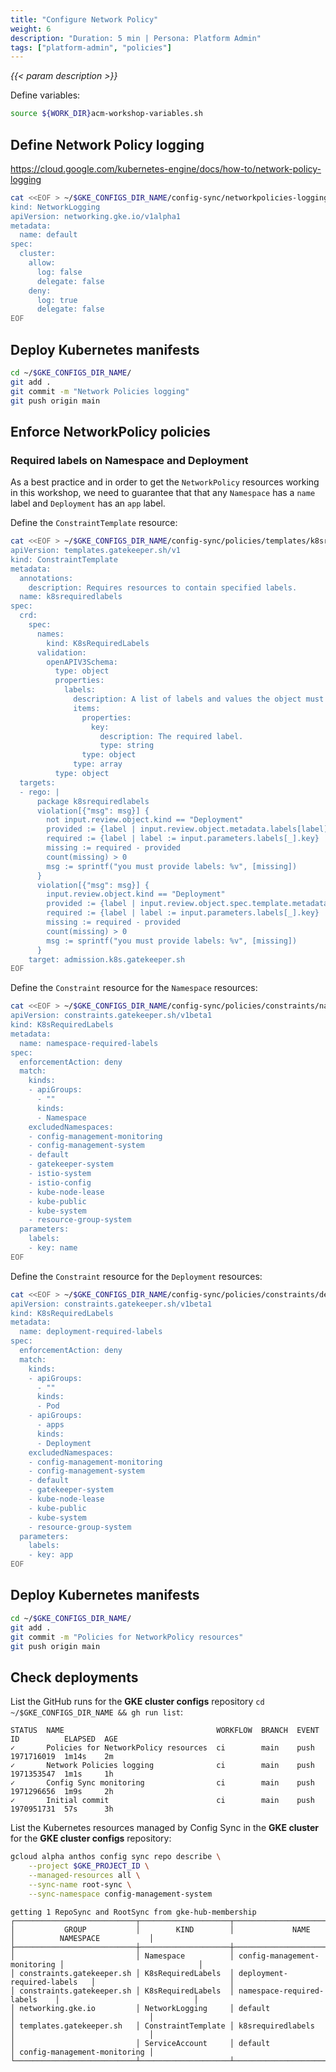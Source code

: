 ```yaml
---
title: "Configure Network Policy"
weight: 6
description: "Duration: 5 min | Persona: Platform Admin"
tags: ["platform-admin", "policies"]
---
```

_{{< param description >}}_

Define variables:
```Bash
source ${WORK_DIR}acm-workshop-variables.sh
```

## Define Network Policy logging

https://cloud.google.com/kubernetes-engine/docs/how-to/network-policy-logging

```Bash
cat <<EOF > ~/$GKE_CONFIGS_DIR_NAME/config-sync/networkpolicies-logging.yaml
kind: NetworkLogging
apiVersion: networking.gke.io/v1alpha1
metadata:
  name: default
spec:
  cluster:
    allow:
      log: false
      delegate: false
    deny:
      log: true
      delegate: false
EOF
```

## Deploy Kubernetes manifests

```Bash
cd ~/$GKE_CONFIGS_DIR_NAME/
git add .
git commit -m "Network Policies logging"
git push origin main
```

## Enforce NetworkPolicy policies

### Required labels on Namespace and Deployment

As a best practice and in order to get the `NetworkPolicy` resources working in this workshop, we need to guarantee that that any `Namespace` has a `name` label and `Deployment` has an `app` label.

Define the `ConstraintTemplate` resource:
```Bash
cat <<EOF > ~/$GKE_CONFIGS_DIR_NAME/config-sync/policies/templates/k8srequiredlabels.yaml
apiVersion: templates.gatekeeper.sh/v1
kind: ConstraintTemplate
metadata:
  annotations:
    description: Requires resources to contain specified labels.
  name: k8srequiredlabels
spec:
  crd:
    spec:
      names:
        kind: K8sRequiredLabels
      validation:
        openAPIV3Schema:
          type: object
          properties:
            labels:
              description: A list of labels and values the object must specify.
              items:
                properties:
                  key:
                    description: The required label.
                    type: string
                type: object
              type: array
          type: object
  targets:
  - rego: |
      package k8srequiredlabels
      violation[{"msg": msg}] {
        not input.review.object.kind == "Deployment"
        provided := {label | input.review.object.metadata.labels[label]}
        required := {label | label := input.parameters.labels[_].key}
        missing := required - provided
        count(missing) > 0
        msg := sprintf("you must provide labels: %v", [missing])
      }
      violation[{"msg": msg}] {
        input.review.object.kind == "Deployment"
        provided := {label | input.review.object.spec.template.metadata.labels[label]}
        required := {label | label := input.parameters.labels[_].key}
        missing := required - provided
        count(missing) > 0
        msg := sprintf("you must provide labels: %v", [missing])
      }
    target: admission.k8s.gatekeeper.sh
EOF
```

Define the `Constraint` resource for the `Namespace` resources:
```Bash
cat <<EOF > ~/$GKE_CONFIGS_DIR_NAME/config-sync/policies/constraints/namespace-required-labels.yaml
apiVersion: constraints.gatekeeper.sh/v1beta1
kind: K8sRequiredLabels
metadata:
  name: namespace-required-labels
spec:
  enforcementAction: deny
  match:
    kinds:
    - apiGroups:
      - ""
      kinds:
      - Namespace
    excludedNamespaces:
    - config-management-monitoring
    - config-management-system
    - default
    - gatekeeper-system
    - istio-system
    - istio-config
    - kube-node-lease
    - kube-public
    - kube-system
    - resource-group-system
  parameters:
    labels:
    - key: name
EOF
```

Define the `Constraint` resource for the `Deployment` resources:
```Bash
cat <<EOF > ~/$GKE_CONFIGS_DIR_NAME/config-sync/policies/constraints/deployment-required-labels.yaml
apiVersion: constraints.gatekeeper.sh/v1beta1
kind: K8sRequiredLabels
metadata:
  name: deployment-required-labels
spec:
  enforcementAction: deny
  match:
    kinds:
    - apiGroups:
      - ""
      kinds:
      - Pod
    - apiGroups:
      - apps
      kinds:
      - Deployment
    excludedNamespaces:
    - config-management-monitoring
    - config-management-system
    - default
    - gatekeeper-system
    - kube-node-lease
    - kube-public
    - kube-system
    - resource-group-system
  parameters:
    labels:
    - key: app
EOF
```

## Deploy Kubernetes manifests

```Bash
cd ~/$GKE_CONFIGS_DIR_NAME/
git add .
git commit -m "Policies for NetworkPolicy resources"
git push origin main
```

## Check deployments

List the GitHub runs for the **GKE cluster configs** repository `cd ~/$GKE_CONFIGS_DIR_NAME && gh run list`:
```Plaintext
STATUS  NAME                                  WORKFLOW  BRANCH  EVENT  ID          ELAPSED  AGE
✓       Policies for NetworkPolicy resources  ci        main    push   1971716019  1m14s    2m
✓       Network Policies logging              ci        main    push   1971353547  1m1s     1h
✓       Config Sync monitoring                ci        main    push   1971296656  1m9s     2h
✓       Initial commit                        ci        main    push   1970951731  57s      3h
```

List the Kubernetes resources managed by Config Sync in the **GKE cluster** for the **GKE cluster configs** repository:
```Bash
gcloud alpha anthos config sync repo describe \
    --project $GKE_PROJECT_ID \
    --managed-resources all \
    --sync-name root-sync \
    --sync-namespace config-management-system
```
```Plaintext
getting 1 RepoSync and RootSync from gke-hub-membership
┌───────────────────────────┬────────────────────┬──────────────────────────────┬──────────────────────────────┐
│           GROUP           │        KIND        │             NAME             │          NAMESPACE           │
├───────────────────────────┼────────────────────┼──────────────────────────────┼──────────────────────────────┤
│                           │ Namespace          │ config-management-monitoring │                              │
│ constraints.gatekeeper.sh │ K8sRequiredLabels  │ deployment-required-labels   │                              │
│ constraints.gatekeeper.sh │ K8sRequiredLabels  │ namespace-required-labels    │                              │
│ networking.gke.io         │ NetworkLogging     │ default                      │                              │
│ templates.gatekeeper.sh   │ ConstraintTemplate │ k8srequiredlabels            │                              │
│                           │ ServiceAccount     │ default                      │ config-management-monitoring │
└───────────────────────────┴────────────────────┴──────────────────────────────┴──────────────────────────────┘
```